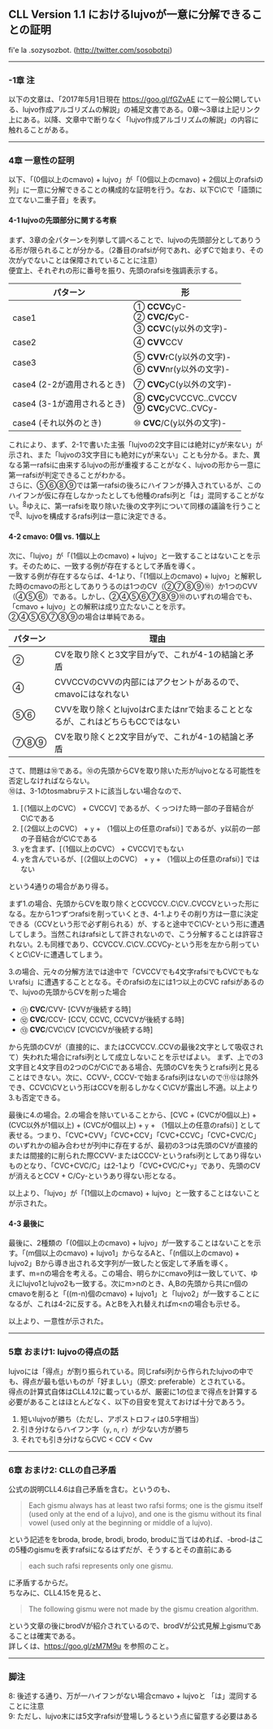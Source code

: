 ## CLL Version 1.1 におけるlujvoが一意に分解できることの証明
fi'e la .sozysozbot.  (http://twitter.com/sosobotpi)

---------
### -1章 注
以下の文章は、「2017年5月1日現在 https://goo.gl/fGZvAE にて一般公開している、lujvo作成アルゴリズムの解説」の補足文書である。0章〜3章は上記リンク上にある。以降、文章中で断りなく「lujvo作成アルゴリズムの解説」の内容に触れることがある。

--------
### 4章 一意性の証明
以下、「(0個以上のcmavo) + lujvo」が「(0個以上のcmavo) + 2個以上のrafsiの列」に一意に分解できることの構成的な証明を行う。なお、以下C\Cで「語頭に立てない二重子音」を表す。  

#### 4-1 lujvoの先頭部分に関する考察
まず、3章の全パターンを列挙して調べることで、lujvoの先頭部分としてありうる形が限られることが分かる。（2番目のrafsiが何であれ、必ずCで始まり、その次がyでないことは保障されていることに注意）  
便宜上、それぞれの形に番号を振り、先頭のrafsiを強調表示する。

パターン| 形
-----| -----
case1|① **CCVC**yC-<br>② **CVC/C**yC-<br>③ **CCV**C(y以外の文字)-
case2|④ **CVV**CCV
case3|⑤ **CVV**rC(y以外の文字)-<br>⑥ **CVV**nr(y以外の文字)-
case4 (2-2が適用されるとき)|⑦ **CVC**yC(y以外の文字)-
case4 (3-1が適用されるとき)|⑧ **CVC**yCVCCVC..CVCCV<br>⑨ **CVC**yCVC..CVCy-
case4 (それ以外のとき)|⑩ **CVC**/C(y以外の文字)-<br>
これにより、まず、2-1で書いた主張「lujvoの2文字目には絶対にyが来ない」が示され、また「lujvoの3文字目にも絶対にyが来ない」ことも分かる。また、異なる第一rafsiに由来するlujvoの形が重複することがなく、lujvoの形から一意に第一rafsiが判定できることがわかる。  
さらに、⑤⑥⑧⑨では第一rafsiの後ろにハイフンが挿入されているが、このハイフンが仮に存在しなかったとしても他種のrafsi列と「は」混同することがない。<sup>[8](#foot8)</sup>ゆえに、第一rafsiを取り除いた後の文字列について同様の議論を行うことで<sup>[9](#foot9)</sup>、lujvoを構成するrafsi列は一意に決定できる。

#### 4-2 cmavo: 0個 vs. 1個以上
次に、「lujvo」が「(1個以上のcmavo) + lujvo」と一致することはないことを示す。そのために、一致する例が存在するとして矛盾を導く。  
一致する例が存在するならば、4-1より、「(1個以上のcmavo) + lujvo」と解釈した時のcmavoの形としてありうるのは1つのCV（②⑦⑧⑨⑩）か1つのCVV（④⑤⑥）である。しかし、②④⑤⑥⑦⑧⑨⑩のいずれの場合でも、「cmavo + lujvo」との解釈は成り立たないことを示す。  
②④⑤⑥⑦⑧⑨の場合は単純である。

パターン| 理由
-----| -----
②|CVを取り除くと3文字目がyで、これが4-1の結論と矛盾
④|CVVCCVのCVVの内部にはアクセントがあるので、cmavoにはなれない
⑤⑥|CVVを取り除くとlujvoはrCまたはnrで始まることとなるが、これはどちらもCCではない
⑦⑧⑨|CVを取り除くと2文字目がyで、これが4-1の結論と矛盾

さて、問題は⑩である。⑩の先頭からCVを取り除いた形がlujvoとなる可能性を否定しなければならない。  
⑩は、3-1のtosmabruテストに該当しない場合なので、

1. [（1個以上のCVC） + CVCCV] であるが、くっつけた時一部の子音結合がC\Cである
2. [（2個以上のCVC） + `y` + （1個以上の任意のrafsi）] であるが、y以前の一部の子音結合がC\Cである 
3. `y`を含まず、[（1個以上のCVC） + CVCCV]でもない
4. `y`を含んでいるが、[（2個以上のCVC） + `y` + （1個以上の任意のrafsi）] ではない

という4通りの場合があり得る。  

まず1.の場合、先頭からCVを取り除くとCCVCCV..C\CV..CVCCVといった形になる。左から1つずつrafsiを削っていくとき、4-1.よりその削り方は一意に決定できる（CCVという形で必ず削られる）が、すると途中でC\CV-という形に遭遇してしまう。当然これはrafsiとして許されないので、こう分解することは許容されない。2.も同様であり、CCVCCV..C\CV..CCVCy-という形を左から削っていくとC\CV-に遭遇してしまう。

3.の場合、元々の分解方法では途中で「CVCCVでも4文字rafsiでもCVCでもないrafsi」に遭遇することとなる。そのrafsiの左には1つ以上のCVC rafsiがあるので、lujvoの先頭からCVを削った場合

- ⑪ **CVC**/CVV- [CVVが後続する時]
- ⑫ **CVC**/CCV- [CCV, CCVC, CCVCVが後続する時]
- ⑬ **CVC**/CVC\CV [CVC\CVが後続する時]

から先頭のCVが（直接的に、またはCCVCCV..CCVの最後2文字として吸収されて）失われた場合にrafsi列として成立しないことを示せばよい。
まず、上での3文字目と4文字目の2つのCがC\Cである場合、先頭のCVを失うとrafsi列と見ることはできない。次に、CCVV-, CCCV-で始まるrafsi列はないので⑪⑫は除外でき、CCVC\CVという形はCCVを削るしかなくC\CVが露出し不適。以上より3.も否定できる。

最後に4.の場合。2.の場合を除いていることから、[CVC + (CVCが0個以上) + (CVC以外が1個以上) + (CVCが0個以上) + `y` + （1個以上の任意のrafsi）] として表せる。つまり、「CVC+CVV」「CVC+CCV」「CVC+CCVC」「CVC+CVC/C」のいずれかの組み合わせが列中に存在するが、最初の3つは先頭のCVが直接的または間接的に削られた際CCVV-またはCCCV-というrafsi列としてあり得ないものとなり、「CVC+CVC/C」は2-1より「CVC+CVC/C+`y`」であり、先頭のCVが消えるとCCV + C/Cy-というあり得ない形となる。

以上より、「lujvo」が「(1個以上のcmavo) + lujvo」と一致することはないことが示された。

#### 4-3 最後に
最後に、2種類の「(0個以上のcmavo) + lujvo」が一致することはないことを示す。「(m個以上のcmavo) + lujvo1」からなるAと、「(n個以上のcmavo) + lujvo2」Bから導き出される文字列が一致したと仮定して矛盾を導く。  
まず、m=nの場合を考える。この場合、明らかにcmavo列は一致していて、ゆえにlujvo1とlujvo2も一致する。次にm>nのとき、A,Bの先頭から共にn個のcmavoを削ると「((m-n)個のcmavo) + lujvo1」と「lujvo2」が一致することになるが、これは4-2に反する。AとBを入れ替えればm<nの場合も示せる。

以上より、一意性が示された。

--------

### 5章 おまけ1: lujvoの得点の話
lujvoには「得点」が割り振られている。同じrafsi列から作られたlujvoの中でも、得点が最も低いものが「好ましい」（原文: preferable）とされている。  
得点の計算式自体はCLL4.12に載っているが、厳密に1の位まで得点を計算する必要があることはほとんどなく、以下の目安を覚えておけば十分であろう。  

1. 短いlujvoが勝ち（ただし、アポストロフィは0.5字相当）  
2. 引き分けならハイフン字（`y`, `n`, `r`）が少ない方が勝ち  
3. それでも引き分けならCVC < CCV < Cvv  

--------

### 6章 おまけ2: CLLの自己矛盾
公式の説明CLL4.6は自己矛盾を含む。というのも、

> Each gismu always has at least two rafsi forms; one is the gismu itself (used only at the end of a lujvo), and one is the gismu without its final vowel (used only at the beginning or middle of a lujvo).

という記述ををbroda, brode, brodi, brodo, broduに当てはめれば、-brod-はこの5種のgismuを表すrafsiになるはずだが、そうするとその直前にある

> each such rafsi represents only one gismu.

に矛盾するからだ。  
ちなみに、CLL4.15を見ると、

> The following gismu were not made by the gismu creation algorithm. 
  
という文章の後にbrodVが紹介されているので、brodVが公式見解上gismuであることは確実である。  
詳しくは、https://goo.gl/zM7M9u を参照のこと。

--------
### 脚注 
<a name="foot8">8</a>: 後述する通り、万が一ハイフンがない場合cmavo + lujvoと
「は」混同することに注意  
<a name="foot8">9</a>: ただし、lujvo末には5文字rafsiが登場しうるという点に留意する必要はある

